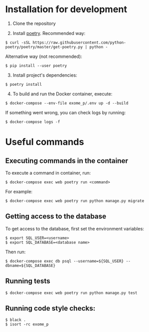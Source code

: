 # Installation for development
1. Clone the repository

2. Install [poetry](https://python-poetry.org/). Recommended way:
```console
$ curl -sSL https://raw.githubusercontent.com/python-poetry/poetry/master/get-poetry.py | python -
```
Alternative way (not recommended):
```console
$ pip install --user poetry
```

3. Install project's dependencies:
```console
$ poetry install
```

4. To build and run the Docker container, execute:
```console
$ docker-compose --env-file exome_p/.env up -d --build
```

If something went wrong, you can check logs by running:
```console
$ docker-compose logs -f
```

# Useful commands

## Executing commands in the container
To execute a command in container, run: 
```console
$ docker-compose exec web poetry run <command>
```

For example:
```console
$ docker-compose exec web poetry run python manage.py migrate
```

## Getting access to the database

To get access to the database, first set the environment variables:
```console
$ export SQL_USER=<username>
$ export SQL_DATABASE=<database name> 

``` 
Then run:
```console
$ docker-compose exec db psql --username=${SQL_USER} --dbname=${SQL_DATABASE}
```

## Running tests
```console
$ docker-compose exec web poetry run python manage.py test
```

## Running code style checks:
```console
$ black .
$ isort -rc exome_p
```
